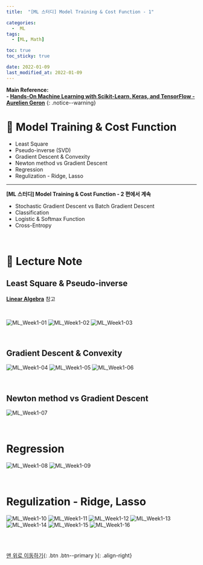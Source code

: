 ```yaml
---
title:  "[ML 스터디] Model Training & Cost Function - 1" 

categories:
  -  ML
tags:
  - [ML, Math]

toc: true
toc_sticky: true

date: 2022-01-09
last_modified_at: 2022-01-09
---
```


**Main Reference: <br>- [Hands-On Machine Learning with Scikit-Learn, Keras, and TensorFlow - Aurelien Geron](http://www.kyobobook.co.kr/product/detailViewKor.laf?ejkGb=KOR&mallGb=KOR&barcode=9791162242964&orderClick=LEa&Kc=)**
{: .notice--warning}



# 🚌 Model Training & Cost Function
- Least Square
- Pseudo-inverse (SVD)
- Gradient Descent & Convexity
- Newton method vs Gradient Descent
- Regression
- Regulization - Ridge, Lasso

***
**[ML 스터디] Model Training & Cost Function - 2 편에서 계속**

- Stochastic Gradient Descent vs Batch Gradient Descent
- Classification
- Logistic & Softmax Function
- Cross-Entropy


<br>


# 🚌 Lecture Note

## Least Square & Pseudo-inverse

**<span style="color:blue">[Linear Algebra](https://inhopp.github.io/categories/linear-algebra)</span>** 참고

<br>

![ML_Week1-01](https://user-images.githubusercontent.com/96368476/148667566-a2d6f285-0531-4797-a920-b3b687cd11e0.jpg)
![ML_Week1-02](https://user-images.githubusercontent.com/96368476/148667967-8a0c6da9-22dc-4089-bf68-b5cc6bb4ac07.jpg)
![ML_Week1-03](https://user-images.githubusercontent.com/96368476/148667569-93aa116c-1d59-4398-bccb-becc65f25ac6.jpg)

<br>

## Gradient Descent & Convexity

![ML_Week1-04](https://user-images.githubusercontent.com/96368476/148667571-1eb11aaa-d4d5-42dd-9fae-2a3812d75edd.jpg)
![ML_Week1-05](https://user-images.githubusercontent.com/96368476/148667573-9f7bc22d-4f58-4fd1-8938-ca7415870f3b.jpg)
![ML_Week1-06](https://user-images.githubusercontent.com/96368476/148667574-7763b0a1-afed-4c40-9e0d-c9d479461aec.jpg)

<br>

## Newton method vs Gradient Descent

![ML_Week1-07](https://user-images.githubusercontent.com/96368476/148667578-eff720f4-6927-4c63-8067-93cc597b3069.jpg)

<br>

# Regression

![ML_Week1-08](https://user-images.githubusercontent.com/96368476/148667581-d5db945f-b08c-4031-baf9-e2396ea40812.jpg)
![ML_Week1-09](https://user-images.githubusercontent.com/96368476/148667661-4fe47092-2112-4e16-a715-0e745b41ead1.jpg)

<br>

# Regulization - Ridge, Lasso

![ML_Week1-10](https://user-images.githubusercontent.com/96368476/148667664-46b7f48d-86c8-44e3-a288-29dd6d122d61.jpg)
![ML_Week1-11](https://user-images.githubusercontent.com/96368476/148667665-18e904d2-3f28-42ab-bdeb-82d092a8edf1.jpg)
![ML_Week1-12](https://user-images.githubusercontent.com/96368476/148667667-4257b0bb-14a2-4821-9526-ab5a7778bc53.jpg)
![ML_Week1-13](https://user-images.githubusercontent.com/96368476/148667668-0a5ebf88-fd72-4f14-b44a-11f4be728137.jpg)
![ML_Week1-14](https://user-images.githubusercontent.com/96368476/148667669-641edb17-8a35-4a9a-94e8-4ba3d76290c0.jpg)
![ML_Week1-15](https://user-images.githubusercontent.com/96368476/148667671-2d615b45-c257-49c1-aa3a-47b5a037fc73.jpg)
![ML_Week1-16](https://user-images.githubusercontent.com/96368476/148667673-38314b45-b7cc-47e1-a244-77f10adee93c.jpg)



<br>
<br>

[맨 위로 이동하기](#){: .btn .btn--primary }{: .align-right}